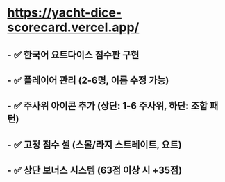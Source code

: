 # https://yacht-dice-scorecard.vercel.app/
## - ✅ 한국어 요트다이스 점수판 구현
## - ✅ 플레이어 관리 (2-6명, 이름 수정 가능)
## - ✅ 주사위 아이콘 추가 (상단: 1-6 주사위, 하단: 조합 패턴)
## - ✅ 고정 점수 셀 (스몰/라지 스트레이트, 요트)
## - ✅ 상단 보너스 시스템 (63점 이상 시 +35점)
